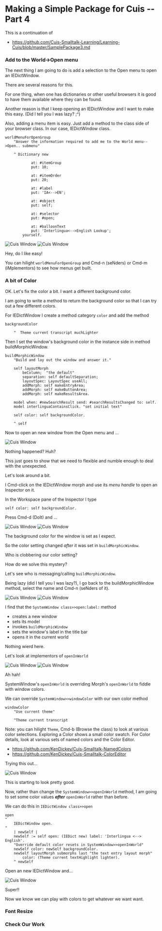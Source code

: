 Making a Simple Package for Cuis -- Part 4
================================

This is a continuation of
- https://github.com/Cuis-Smalltalk-Learning/Learning-Cuis/blob/master/SamplePackage3.md

### Add to the World->Open menu

The next thing I am going to do is add a selection to the Open menu to open an IEDictWindow.  

There are several reasons for this.

For one thing, when one has dictionaries or other useful browsers it is good to have them available where they can be found.

Another reason is that I keep opening an IEDictWindow and I want to make this easy.  (Did I tell you I was lazy?  ;^)

Also, adding a menu item is easy.  Just add a method to the class side of your browser class.  In our case, IEDictWindow class.

````Smalltalk
worldMenuForOpenGroup
	"Answer the information required to add me to the World menu-->Open.. submenu"

	^ Dictionary new
		
			at: #itemGroup
			put: 10;
		
			at: #itemOrder
			put: 20;
		
			at: #label
			put: 'IA<-->EN';
		
			at: #object
			put: self;
		
			at: #selector
			put: #open;
		
			at: #balloonText
			put: 'Interlingua<-->English Lookup';
		yourself.
````

![Cuis Window](SamplePkg/Sample-Package-060.png)
![Cuis Window](SamplePkg/Sample-Package-061.png)

Hey, do I like easy!

You can hilight `worldMenuForOpenGroup` and Cmd-n (seNders) or Cmd-m (iMplementors) to see how menus get built.


### A bit of Color

OK. Let's fix the color a bit.  I want a different background color.

I am going to write a method to return the background color so that I can try out a few different colors.

For IEDictWindow I create a method category `color` and add the method

````Smalltalk
backgroundColor

	^  Theme current transcript muchLighter
````

Then I set the window's background color in the instance side in method buildMorphicWindow.

````Smalltalk
buildMorphicWindow
	"Build and lay out the window and answer it."

	self layoutMorph 
		beColumn;  "the default"
		separation: self defaultSeparation;
		layoutSpec: LayoutSpec useAll;
		addMorph: self makeEntryArea;
		addMorph: self makeButtonArea;
		addMorph: self makeResultsArea.
		
	model when: #newSearchResult send: #searchResultsChanged to: self.
	model interlinguaContainsClick. "set initial text"
	
	self color: self backgroundColor.
	
	^ self
````

Now to open an new window from the Open menu and ...

![Cuis Window](SamplePkg/Sample-Package-061.png)

Nothing happened?  Huh?

This just goes to show that we need to flexible and numble enough to deal with the unexpected.

Let's look around a bit.

I Cmd-click on the IEDictWindow morph and use its _menu handle_ to open an Inspector on it.

In the Workspace pane of the Inspector I type
````Smalltalk
self color: self backgroundColor.
````
Press Cmd-d (DoIt) and ...

![Cuis Window](SamplePkg/Sample-Package-062.png)
![Cuis Window](SamplePkg/Sample-Package-063.png)

The background color for the window is set as I expect.

So the color setting changed _after_ it was set in `buildMorphicWindow`.

Who is clobbering our color setting?

How do we solve this mystery? 

Let's see who is messaging/calling `buildMorphicWindow`.

Being lazy (did I tell you I was lazy?), I go back to the buildMorphicWindow method, select the name and Cmd-n (seNders of it).

![Cuis Window](SamplePkg/Sample-Package-064.png)
![Cuis Window](SamplePkg/Sample-Package-065.png)

I find that the `SystemWindow class>>open:label:` method
- creates a new window
- sets its model
- invokes `buildMorphicWindow`
- sets the window's label in the title bar
- opens it in the current world

Nothing wierd here.  

Let's look at implementors of `openInWorld`

![Cuis Window](SamplePkg/Sample-Package-066.png)
![Cuis Window](SamplePkg/Sample-Package-067.png)

Ah hah!  

SystemWindow's `openInWorld` is overriding Morph's `openInWorld` to fiddle with window colors.

We can override `SystemWindow>>windowColor` with our own color method
````Smalltalk
windowColor
	"Use current theme"
	
	^Theme current transcript 
````

Note: you can hilight `Theme`, Cmd-b (Browse the class) to look at various color selections.  Exploring a Color shows a small color swatch.  For Color details, look at various sets of named colors and the Color Editor.
- https://github.com/KenDickey/Cuis-Smalltalk-NamedColors
- https://github.com/KenDickey/Cuis-Smalltalk-ColorEditor


Trying this out...

![Cuis Window](SamplePkg/Sample-Package-068.png)

This is starting to look pretty good.

Now, rather than change the `SystemWindow>>openInWorld` method, I am going to set some color values ***after*** `openInWorld` rather than before.

We can do this in `IEDictWindow class>>open`
````Smalltalk
open
"
	IEDictWindow open.
"
	| newSelf |
	newSelf := self open: (IEDict new) label: 'Interlingua <--> English'.
	"Override default color resets in SystemWindow>>openInWorld"
	newSelf color: newSelf backgroundColor.
	newSelf layoutMorph submorphs last "the text entry layout morph"
		color: (Theme current textHighlight lighter).
	^ newSelf
````

Open an new IEDictWindow and...

![Cuis Window](SamplePkg/Sample-Package-069.png)

Super!!

Now we know we can play with colors to get whatever we want want.


### Font Resize


### Check Our Work

